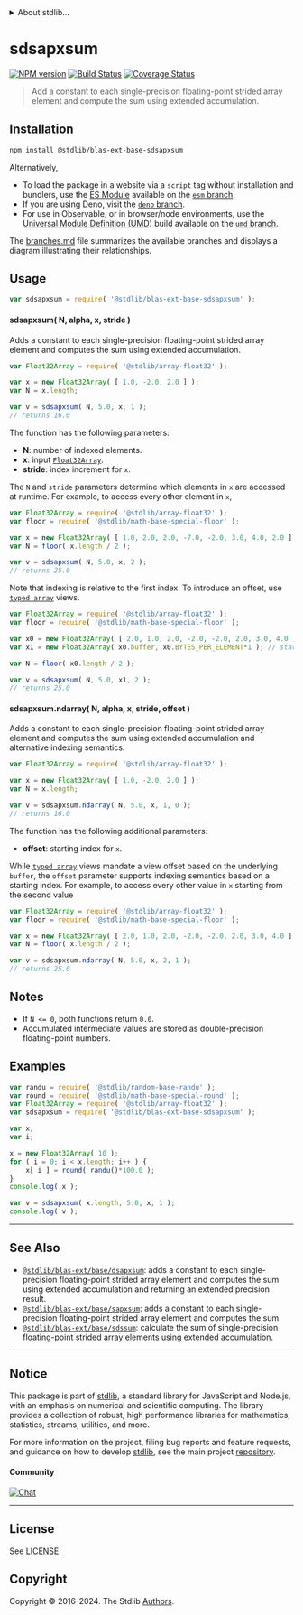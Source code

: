 <!--

@license Apache-2.0

Copyright (c) 2020 The Stdlib Authors.

Licensed under the Apache License, Version 2.0 (the "License");
you may not use this file except in compliance with the License.
You may obtain a copy of the License at

   http://www.apache.org/licenses/LICENSE-2.0

Unless required by applicable law or agreed to in writing, software
distributed under the License is distributed on an "AS IS" BASIS,
WITHOUT WARRANTIES OR CONDITIONS OF ANY KIND, either express or implied.
See the License for the specific language governing permissions and
limitations under the License.

-->


<details>
  <summary>
    About stdlib...
  </summary>
  <p>We believe in a future in which the web is a preferred environment for numerical computation. To help realize this future, we've built stdlib. stdlib is a standard library, with an emphasis on numerical and scientific computation, written in JavaScript (and C) for execution in browsers and in Node.js.</p>
  <p>The library is fully decomposable, being architected in such a way that you can swap out and mix and match APIs and functionality to cater to your exact preferences and use cases.</p>
  <p>When you use stdlib, you can be absolutely certain that you are using the most thorough, rigorous, well-written, studied, documented, tested, measured, and high-quality code out there.</p>
  <p>To join us in bringing numerical computing to the web, get started by checking us out on <a href="https://github.com/stdlib-js/stdlib">GitHub</a>, and please consider <a href="https://opencollective.com/stdlib">financially supporting stdlib</a>. We greatly appreciate your continued support!</p>
</details>

# sdsapxsum

[![NPM version][npm-image]][npm-url] [![Build Status][test-image]][test-url] [![Coverage Status][coverage-image]][coverage-url] <!-- [![dependencies][dependencies-image]][dependencies-url] -->

> Add a constant to each single-precision floating-point strided array element and compute the sum using extended accumulation.

<section class="intro">

</section>

<!-- /.intro -->

<section class="installation">

## Installation

```bash
npm install @stdlib/blas-ext-base-sdsapxsum
```

Alternatively,

-   To load the package in a website via a `script` tag without installation and bundlers, use the [ES Module][es-module] available on the [`esm` branch][esm-url].
-   If you are using Deno, visit the [`deno` branch][deno-url].
-   For use in Observable, or in browser/node environments, use the [Universal Module Definition (UMD)][umd] build available on the [`umd` branch][umd-url].

The [branches.md][branches-url] file summarizes the available branches and displays a diagram illustrating their relationships.

</section>

<section class="usage">

## Usage

```javascript
var sdsapxsum = require( '@stdlib/blas-ext-base-sdsapxsum' );
```

#### sdsapxsum( N, alpha, x, stride )

Adds a constant to each single-precision floating-point strided array element and computes the sum using extended accumulation.

```javascript
var Float32Array = require( '@stdlib/array-float32' );

var x = new Float32Array( [ 1.0, -2.0, 2.0 ] );
var N = x.length;

var v = sdsapxsum( N, 5.0, x, 1 );
// returns 16.0
```

The function has the following parameters:

-   **N**: number of indexed elements.
-   **x**: input [`Float32Array`][@stdlib/array/float32].
-   **stride**: index increment for `x`.

The `N` and `stride` parameters determine which elements in `x` are accessed at runtime. For example, to access every other element in `x`,

```javascript
var Float32Array = require( '@stdlib/array-float32' );
var floor = require( '@stdlib/math-base-special-floor' );

var x = new Float32Array( [ 1.0, 2.0, 2.0, -7.0, -2.0, 3.0, 4.0, 2.0 ] );
var N = floor( x.length / 2 );

var v = sdsapxsum( N, 5.0, x, 2 );
// returns 25.0
```

Note that indexing is relative to the first index. To introduce an offset, use [`typed array`][mdn-typed-array] views.

<!-- eslint-disable stdlib/capitalized-comments -->

```javascript
var Float32Array = require( '@stdlib/array-float32' );
var floor = require( '@stdlib/math-base-special-floor' );

var x0 = new Float32Array( [ 2.0, 1.0, 2.0, -2.0, -2.0, 2.0, 3.0, 4.0 ] );
var x1 = new Float32Array( x0.buffer, x0.BYTES_PER_ELEMENT*1 ); // start at 2nd element

var N = floor( x0.length / 2 );

var v = sdsapxsum( N, 5.0, x1, 2 );
// returns 25.0
```

#### sdsapxsum.ndarray( N, alpha, x, stride, offset )

Adds a constant to each single-precision floating-point strided array element and computes the sum using extended accumulation and alternative indexing semantics.

```javascript
var Float32Array = require( '@stdlib/array-float32' );

var x = new Float32Array( [ 1.0, -2.0, 2.0 ] );
var N = x.length;

var v = sdsapxsum.ndarray( N, 5.0, x, 1, 0 );
// returns 16.0
```

The function has the following additional parameters:

-   **offset**: starting index for `x`.

While [`typed array`][mdn-typed-array] views mandate a view offset based on the underlying `buffer`, the `offset` parameter supports indexing semantics based on a starting index. For example, to access every other value in `x` starting from the second value

```javascript
var Float32Array = require( '@stdlib/array-float32' );
var floor = require( '@stdlib/math-base-special-floor' );

var x = new Float32Array( [ 2.0, 1.0, 2.0, -2.0, -2.0, 2.0, 3.0, 4.0 ] );
var N = floor( x.length / 2 );

var v = sdsapxsum.ndarray( N, 5.0, x, 2, 1 );
// returns 25.0
```

</section>

<!-- /.usage -->

<section class="notes">

## Notes

-   If `N <= 0`, both functions return `0.0`.
-   Accumulated intermediate values are stored as double-precision floating-point numbers.

</section>

<!-- /.notes -->

<section class="examples">

## Examples

<!-- eslint no-undef: "error" -->

```javascript
var randu = require( '@stdlib/random-base-randu' );
var round = require( '@stdlib/math-base-special-round' );
var Float32Array = require( '@stdlib/array-float32' );
var sdsapxsum = require( '@stdlib/blas-ext-base-sdsapxsum' );

var x;
var i;

x = new Float32Array( 10 );
for ( i = 0; i < x.length; i++ ) {
    x[ i ] = round( randu()*100.0 );
}
console.log( x );

var v = sdsapxsum( x.length, 5.0, x, 1 );
console.log( v );
```

</section>

<!-- /.examples -->

<section class="references">

</section>

<!-- /.references -->

<!-- Section for related `stdlib` packages. Do not manually edit this section, as it is automatically populated. -->

<section class="related">

* * *

## See Also

-   <span class="package-name">[`@stdlib/blas-ext/base/dsapxsum`][@stdlib/blas/ext/base/dsapxsum]</span><span class="delimiter">: </span><span class="description">adds a constant to each single-precision floating-point strided array element and computes the sum using extended accumulation and returning an extended precision result.</span>
-   <span class="package-name">[`@stdlib/blas-ext/base/sapxsum`][@stdlib/blas/ext/base/sapxsum]</span><span class="delimiter">: </span><span class="description">adds a constant to each single-precision floating-point strided array element and computes the sum.</span>
-   <span class="package-name">[`@stdlib/blas-ext/base/sdssum`][@stdlib/blas/ext/base/sdssum]</span><span class="delimiter">: </span><span class="description">calculate the sum of single-precision floating-point strided array elements using extended accumulation.</span>

</section>

<!-- /.related -->

<!-- Section for all links. Make sure to keep an empty line after the `section` element and another before the `/section` close. -->


<section class="main-repo" >

* * *

## Notice

This package is part of [stdlib][stdlib], a standard library for JavaScript and Node.js, with an emphasis on numerical and scientific computing. The library provides a collection of robust, high performance libraries for mathematics, statistics, streams, utilities, and more.

For more information on the project, filing bug reports and feature requests, and guidance on how to develop [stdlib][stdlib], see the main project [repository][stdlib].

#### Community

[![Chat][chat-image]][chat-url]

---

## License

See [LICENSE][stdlib-license].


## Copyright

Copyright &copy; 2016-2024. The Stdlib [Authors][stdlib-authors].

</section>

<!-- /.stdlib -->

<!-- Section for all links. Make sure to keep an empty line after the `section` element and another before the `/section` close. -->

<section class="links">

[npm-image]: http://img.shields.io/npm/v/@stdlib/blas-ext-base-sdsapxsum.svg
[npm-url]: https://npmjs.org/package/@stdlib/blas-ext-base-sdsapxsum

[test-image]: https://github.com/stdlib-js/blas-ext-base-sdsapxsum/actions/workflows/test.yml/badge.svg?branch=main
[test-url]: https://github.com/stdlib-js/blas-ext-base-sdsapxsum/actions/workflows/test.yml?query=branch:main

[coverage-image]: https://img.shields.io/codecov/c/github/stdlib-js/blas-ext-base-sdsapxsum/main.svg
[coverage-url]: https://codecov.io/github/stdlib-js/blas-ext-base-sdsapxsum?branch=main

<!--

[dependencies-image]: https://img.shields.io/david/stdlib-js/blas-ext-base-sdsapxsum.svg
[dependencies-url]: https://david-dm.org/stdlib-js/blas-ext-base-sdsapxsum/main

-->

[chat-image]: https://img.shields.io/gitter/room/stdlib-js/stdlib.svg
[chat-url]: https://app.gitter.im/#/room/#stdlib-js_stdlib:gitter.im

[stdlib]: https://github.com/stdlib-js/stdlib

[stdlib-authors]: https://github.com/stdlib-js/stdlib/graphs/contributors

[umd]: https://github.com/umdjs/umd
[es-module]: https://developer.mozilla.org/en-US/docs/Web/JavaScript/Guide/Modules

[deno-url]: https://github.com/stdlib-js/blas-ext-base-sdsapxsum/tree/deno
[umd-url]: https://github.com/stdlib-js/blas-ext-base-sdsapxsum/tree/umd
[esm-url]: https://github.com/stdlib-js/blas-ext-base-sdsapxsum/tree/esm
[branches-url]: https://github.com/stdlib-js/blas-ext-base-sdsapxsum/blob/main/branches.md

[stdlib-license]: https://raw.githubusercontent.com/stdlib-js/blas-ext-base-sdsapxsum/main/LICENSE

[@stdlib/array/float32]: https://github.com/stdlib-js/array-float32

[mdn-typed-array]: https://developer.mozilla.org/en-US/docs/Web/JavaScript/Reference/Global_Objects/TypedArray

<!-- <related-links> -->

[@stdlib/blas/ext/base/dsapxsum]: https://github.com/stdlib-js/blas-ext-base-dsapxsum

[@stdlib/blas/ext/base/sapxsum]: https://github.com/stdlib-js/blas-ext-base-sapxsum

[@stdlib/blas/ext/base/sdssum]: https://github.com/stdlib-js/blas-ext-base-sdssum

<!-- </related-links> -->

</section>

<!-- /.links -->
